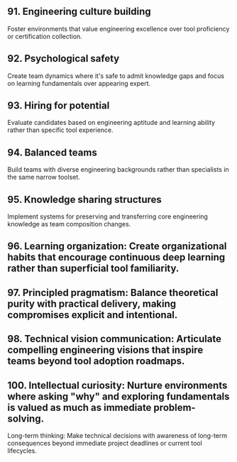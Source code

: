 ## 91. Engineering culture building
Foster environments that value engineering excellence over tool proficiency or certification collection.

## 92. Psychological safety
Create team dynamics where it's safe to admit knowledge gaps and focus on learning fundamentals over appearing expert.

## 93. Hiring for potential
Evaluate candidates based on engineering aptitude and learning ability rather than specific tool experience.

## 94. Balanced teams
Build teams with diverse engineering backgrounds rather than specialists in the same narrow toolset.

## 95. Knowledge sharing structures
Implement systems for preserving and transferring core engineering knowledge as team composition changes.

## 96. Learning organization: Create organizational habits that encourage continuous deep learning rather than superficial tool familiarity.

## 97. Principled pragmatism: Balance theoretical purity with practical delivery, making compromises explicit and intentional.

## 98. Technical vision communication: Articulate compelling engineering visions that inspire teams beyond tool adoption roadmaps.

## 100. Intellectual curiosity: Nurture environments where asking "why" and exploring fundamentals is valued as much as immediate problem-solving.

Long-term thinking: Make technical decisions with awareness of long-term consequences beyond immediate project deadlines or current tool lifecycles.
